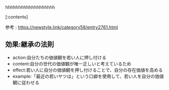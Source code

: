 

hhhhhhhhhhhhhhhhhhh
    
[:contents]

参考 : https://newstyle.link/category58/entry2761.html

## 効果:継承の法則
- action:自分たちの価値観を若い人に押し付ける
- content:自分の世代の価値観が唯一正しいと考えているため
- effect:若い人に自分の価値観を押し付けることで、自分の存在価値を高める
- example:「最近の若いヤツは」という口癖を使用して、若い人を自分の価値観に従わせる

    